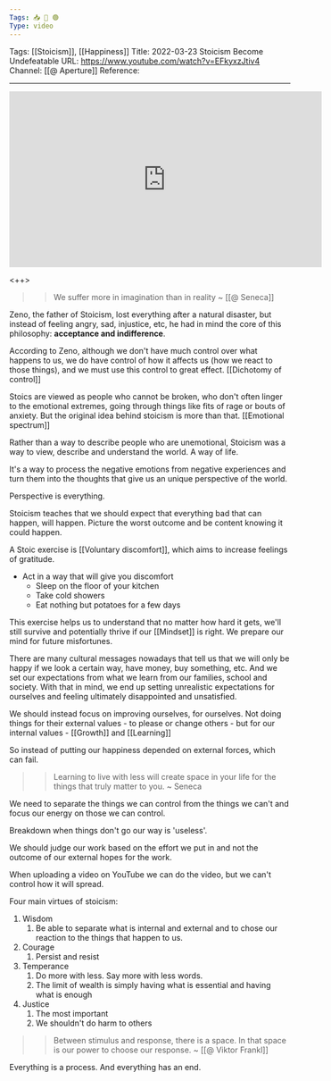 ```yaml
---
Tags: 📥 🎥 🟢
Type: video
---
```


Tags: [[Stoicism]], [[Happiness]]
Title: 2022-03-23 Stoicism Become Undefeatable
URL: https://www.youtube.com/watch?v=EFkyxzJtiv4
Channel: [[@ Aperture]]
Reference: 

---

<center>
	<iframe width="560" height="315" src="https://www.youtube.com/embed/EFkyxzJtiv4" frameborder="0" allow="accelerometer; autoplay; encrypted-media; gyroscope; picture-in-picture" allow-fullscreen></iframe>
</center>

<++>

>> We suffer more in imagination than in reality
>> ~ [[@ Seneca]]

Zeno, the father of Stoicism, lost everything after a natural disaster, but instead of feeling angry, sad, injustice, etc, he had in mind the core of this philosophy: **acceptance and indifference**.

According to Zeno, although we don't have much control over what happens to us, we do have control of how it affects us (how we react to those things), and we must use this control to great effect. [[Dichotomy of control]]

Stoics are viewed as people who cannot be broken, who don't often linger to the emotional extremes, going through things like fits of rage or bouts of anxiety. But the original idea behind stoicism is more than that. [[Emotional spectrum]]

Rather than a way to describe people who are unemotional, Stoicism was a way to view, describe and understand the world. A way of life.

It's a way to process the negative emotions from negative experiences and turn them into the thoughts that give us an unique perspective of the world.

Perspective is everything.

Stoicism teaches that we should expect that everything bad that can happen, will happen. Picture the worst outcome and be content knowing it could happen.

A Stoic exercise is [[Voluntary discomfort]], which aims to increase feelings of gratitude.
- Act in a way that will give you discomfort
	- Sleep on the floor of your kitchen
	- Take cold showers
	- Eat nothing but potatoes for a few days

This exercise helps us to understand that no matter how hard it gets, we'll still survive and potentially thrive if our [[Mindset]] is right. We prepare our mind for future misfortunes.

There are many cultural messages nowadays that tell us that we will only be happy if we look a certain way, have money, buy something, etc. And we set our expectations from what we learn from our families, school and society. With that in mind, we end up setting unrealistic expectations for ourselves and feeling ultimately disappointed and unsatisfied.

We should instead focus on improving ourselves, for ourselves. Not doing things for their external values - to please or change others - but for our internal values - [[Growth]] and [[Learning]]

So instead of putting our happiness depended on external forces, which can fail.

>> Learning to live with less will create space in your life for the things that truly matter to you.
>> ~ Seneca

We need to separate the things we can control from the things we can't and focus our energy on those we can control.

Breakdown when things don't go our way is 'useless'.

We should judge our work based on the effort we put in and not the outcome of our external hopes for the work.

When uploading a video on YouTube we can do the video, but we can't control how it will spread.

Four main virtues of stoicism:
1. Wisdom
	1. Be able to separate what is internal and external and to chose our reaction to the things that happen to us.
2. Courage
	1. Persist and resist
3. Temperance
	1. Do more with less. Say more with less words.
	2. The limit of wealth is simply having what is essential and having what is enough
4. Justice
	1. The most important
	2. We shouldn't do harm to others

>>Between stimulus and response, there is a space. In that space is our power to choose our response.
>>~ [[@ Viktor Frankl]]

Everything is a process. And everything has an end.